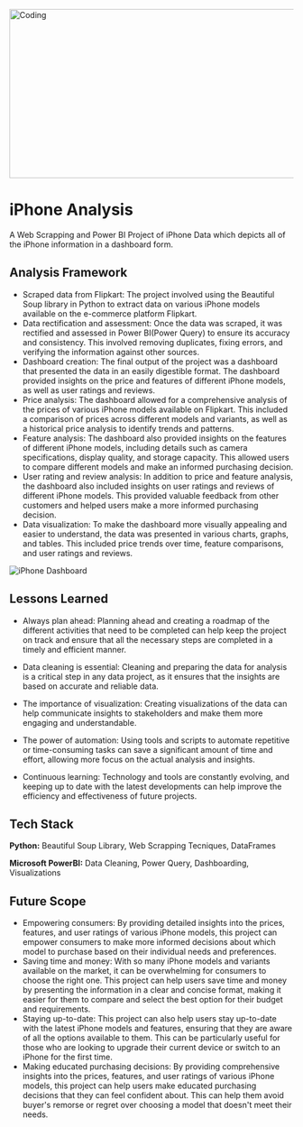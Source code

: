 <img align="center" alt="Coding" width="1000" height="300"
src="https://www.digitaltrends.com/wp-content/uploads/2022/09/iphone-14-pro.jpeg?resize=1502%2C845&p=1">

# iPhone Analysis

A Web Scrapping and Power BI Project of iPhone Data which depicts all of the iPhone information in a dashboard form.

## Analysis Framework

- Scraped data from Flipkart: The project involved using the Beautiful Soup library in Python to extract data on various iPhone models available on the e-commerce platform Flipkart.
- Data rectification and assessment: Once the data was scraped, it was rectified and assessed in Power BI(Power Query) to ensure its accuracy and consistency. This involved removing duplicates, fixing errors, and verifying the information against other sources.
- Dashboard creation: The final output of the project was a dashboard that presented the data in an easily digestible format. The dashboard provided insights on the price and features of different iPhone models, as well as user ratings and reviews.
- Price analysis: The dashboard allowed for a comprehensive analysis of the prices of various iPhone models available on Flipkart. This included a comparison of prices across different models and variants, as well as a historical price analysis to identify trends and patterns.
- Feature analysis: The dashboard also provided insights on the features of different iPhone models, including details such as camera specifications, display quality, and storage capacity. This allowed users to compare different models and make an informed purchasing decision.
- User rating and review analysis: In addition to price and feature analysis, the dashboard also included insights on user ratings and reviews of different iPhone models. This provided valuable feedback from other customers and helped users make a more informed purchasing decision.
- Data visualization: To make the dashboard more visually appealing and easier to understand, the data was presented in various charts, graphs, and tables. This included price trends over time, feature comparisons, and user ratings and reviews.

![iPhone Dashboard](https://user-images.githubusercontent.com/128470731/235846722-f0afb980-1a93-4c3c-bbd2-a20b603bc248.png)

## Lessons Learned

- Always plan ahead: Planning ahead and creating a roadmap of the different activities that need to be completed can help keep the project on track and ensure that all the necessary steps are completed in a timely and efficient manner.

- Data cleaning is essential: Cleaning and preparing the data for analysis is a critical step in any data project, as it ensures that the insights are based on accurate and reliable data.

- The importance of visualization: Creating visualizations of the data can help communicate insights to stakeholders and make them more engaging and understandable.

- The power of automation: Using tools and scripts to automate repetitive or time-consuming tasks can save a significant amount of time and effort, allowing more focus on the actual analysis and insights.

- Continuous learning: Technology and tools are constantly evolving, and keeping up to date with the latest developments can help improve the efficiency and effectiveness of future projects.

## Tech Stack

**Python:** Beautiful Soup Library, Web Scrapping Tecniques, DataFrames

**Microsoft PowerBI:** Data Cleaning, Power Query, Dashboarding, Visualizations

## Future Scope

- Empowering consumers: By providing detailed insights into the prices, features, and user ratings of various iPhone models, this project can empower consumers to make more informed decisions about which model to purchase based on their individual needs and preferences.
- Saving time and money: With so many iPhone models and variants available on the market, it can be overwhelming for consumers to choose the right one. This project can help users save time and money by presenting the information in a clear and concise format, making it easier for them to compare and select the best option for their budget and requirements.
- Staying up-to-date: This project can also help users stay up-to-date with the latest iPhone models and features, ensuring that they are aware of all the options available to them. This can be particularly useful for those who are looking to upgrade their current device or switch to an iPhone for the first time.
- Making educated purchasing decisions: By providing comprehensive insights into the prices, features, and user ratings of various iPhone models, this project can help users make educated purchasing decisions that they can feel confident about. This can help them avoid buyer's remorse or regret over choosing a model that doesn't meet their needs.

